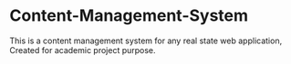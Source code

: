 # Content-Management-System
This is a content management system for any real state web application, Created for academic project purpose.
